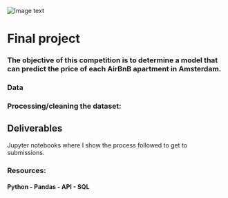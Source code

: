 ![Image text]([https://imagenes.elpais.com/resizer/wP4iDABA8X2n7SonQXE4z1jJnJ0=/1200x0/cloudfront-eu-central-1.images.arcpublishing.com/prisa/J346ACDR65ADXIBQU2MLIYIGUY.pn](https://img.freepik.com/vector-gratis/horizonte-boceto-chicago_250484-313.jpg?w=2000)g)

# Final project

### The objective of this competition is to determine a model that can predict the price of each AirBnB apartment in Amsterdam.

### Data


### Processing/cleaning the dataset:


## Deliverables
Jupyter notebooks where I show the process followed to get to submissions.

### Resources:
#### Python - Pandas - API - SQL
